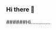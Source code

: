 ### Hi there 👋
######Hi.............
<!--
**abdurrahmaniu/abdurrahmaniu** is a ✨ _special_ ✨ repository because its `README.md` (this file) appears on your GitHub profile.

Here are some ideas to get you started:

- 🔭 I’m currently working onok ...
- 🌱 I’m currently learningon ok ...
- 👯 I’m looking to collaborate onok ...
- 🤔 I’m looking for help with ok...
- 💬 Ask me about ok ...
- 📫 How to reach me:ok ...
- 😄 Pronouns: ...ok
- ⚡ Fun fact: ....ok
-->
